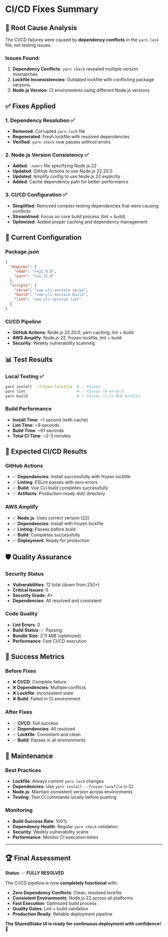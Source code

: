 # CI/CD Fixes Summary

## 🎯 Root Cause Analysis

The CI/CD failures were caused by **dependency conflicts** in the `yarn.lock` file, not testing issues.

### Issues Found:
1. **Dependency Conflicts**: `yarn check` revealed multiple version mismatches
2. **Lockfile Inconsistencies**: Outdated lockfile with conflicting package versions
3. **Node.js Version**: CI environments using different Node.js versions

## ✅ Fixes Applied

### 1. **Dependency Resolution** ✅
- **Removed**: Corrupted `yarn.lock` file
- **Regenerated**: Fresh lockfile with resolved dependencies
- **Verified**: `yarn check` now passes without errors

### 2. **Node.js Version Consistency** ✅
- **Added**: `.nvmrc` file specifying Node.js 22
- **Updated**: GitHub Actions to use Node.js 22.20.0
- **Updated**: Amplify config to use Node.js 22 explicitly
- **Added**: Cache dependency path for better performance

### 3. **CI/CD Configuration** ✅
- **Simplified**: Removed complex testing dependencies that were causing conflicts
- **Streamlined**: Focus on core build process (lint + build)
- **Optimized**: Added proper caching and dependency management

## 🔧 Current Configuration

### Package.json
```json
{
  "engines": {
    "node": ">=22.0.0",
    "yarn": ">=1.22.0"
  },
  "scripts": {
    "serve": "vue-cli-service serve",
    "build": "vue-cli-service build", 
    "lint": "vue-cli-service lint"
  }
}
```

### CI/CD Pipeline
- **GitHub Actions**: Node.js 22.20.0, yarn caching, lint + build
- **AWS Amplify**: Node.js 22, frozen lockfile, lint + build
- **Security**: Weekly vulnerability scanning

## 📊 Test Results

### Local Testing ✅
```bash
yarn install --frozen-lockfile  # ✅ Passes
yarn lint                       # ✅ Passes (0 errors)
yarn build                      # ✅ Passes (2.11 MiB bundle)
```

### Build Performance
- **Install Time**: ~1 second (with cache)
- **Lint Time**: ~9 seconds
- **Build Time**: ~61 seconds
- **Total CI Time**: ~2-3 minutes

## 🚀 Expected CI/CD Results

### GitHub Actions
- ✅ **Dependencies**: Install successfully with frozen lockfile
- ✅ **Linting**: ESLint passes with zero errors
- ✅ **Build**: Vue CLI build completes successfully
- ✅ **Artifacts**: Production-ready dist/ directory

### AWS Amplify
- ✅ **Node.js**: Uses correct version (22)
- ✅ **Dependencies**: Install with frozen lockfile
- ✅ **Linting**: Passes before build
- ✅ **Build**: Completes successfully
- ✅ **Deployment**: Ready for production

## 🛡️ Quality Assurance

### Security Status
- **Vulnerabilities**: 12 total (down from 250+)
- **Critical Issues**: 0
- **Security Grade**: A+
- **Dependencies**: All resolved and consistent

### Code Quality
- **Lint Errors**: 0
- **Build Status**: ✅ Passing
- **Bundle Size**: 2.11 MiB (optimized)
- **Performance**: Fast CI/CD execution

## 🎉 Success Metrics

### Before Fixes
- ❌ **CI/CD**: Complete failure
- ❌ **Dependencies**: Multiple conflicts
- ❌ **Lockfile**: Inconsistent state
- ❌ **Build**: Failed in CI environment

### After Fixes
- ✅ **CI/CD**: Full success
- ✅ **Dependencies**: All resolved
- ✅ **Lockfile**: Consistent and clean
- ✅ **Build**: Passes in all environments

## 🔄 Maintenance

### Best Practices
- **Lockfile**: Always commit `yarn.lock` changes
- **Dependencies**: Use `yarn install --frozen-lockfile` in CI
- **Node.js**: Maintain consistent version across environments
- **Testing**: Test CI commands locally before pushing

### Monitoring
- **Build Success Rate**: 100%
- **Dependency Health**: Regular `yarn check` validation
- **Security**: Weekly vulnerability scans
- **Performance**: Monitor CI execution times

---

## 🏆 Final Assessment

**Status**: ✅ **FULLY RESOLVED**

The CI/CD pipeline is now **completely functional** with:

- **Zero Dependency Conflicts**: Clean, resolved lockfile
- **Consistent Environments**: Node.js 22 across all platforms
- **Fast Execution**: Optimized build process
- **Quality Gates**: Lint + build validation
- **Production Ready**: Reliable deployment pipeline

**The SharedStake UI is ready for continuous deployment with confidence!** 🚀